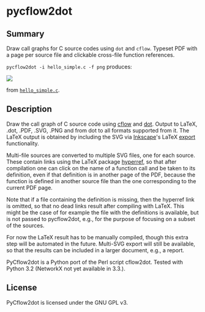 # pycflow2dot

## Summary
Draw call graphs for C source codes using `dot` and `cflow`.
Typeset PDF with a page per source file and clickable cross-file function references.

`pycflow2dot -i hello_simple.c -f png` produces:

![](http://www.cds.caltech.edu/~ifilippi/temp/releases/python/pycflow2dot/hello_simple.png)

from [`hello_simple.c`](https://github.com/johnyf/pycflow2dot/blob/master/examples/simple/hello_simple.c).

## Description
Draw the call graph of C source code using [cflow](http://en.wikipedia.org/wiki/GNU_cflow) and [dot](http://www.graphviz.org/).
Output to LaTeX, .dot, .PDF, .SVG, .PNG
and from dot to all formats supported from it.
The LaTeX output is obtained by including the SVG via [Inkscape](http://inkscape.org/)'s LaTeX [export](http://mirror.math.ku.edu/tex-archive/info/svg-inkscape/InkscapePDFLaTeX.pdf) functionality.

Multi-file sources are converted to multiple SVG files, one for each source.
These contain links using the LaTeX package [hyperref](http://ctan.org/pkg/hyperref), so that after compilation
one can click on the name of a function call and be taken to its definition,
even if that definition is in another page of the PDF, because the function is defined in
another source file than the one corresponding to the current PDF page.

Note that if a file containing the definition is missing, then the hyperref link
is omitted, so that no dead links result after compiling with LaTeX.
This might be the case of for example the file with the definitions is available,
but is not passed to pycflow2dot, e.g., for the purpose of focusing on a
subset of the sources.

For now the LaTeX result has to be manually compiled, though this
extra step will be automated in the future. Multi-SVG export will still be
available, so that the results can be included in a larger document, e.g., a report.

PyCflow2dot is a Python port of the Perl script cflow2dot.
Tested with Python 3.2 (NetworkX not yet available in 3.3.).

## License
PyCflow2dot is licensed under the GNU GPL v3.
